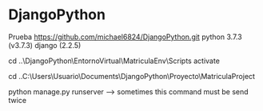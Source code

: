 # DjangoPython
 Prueba
https://github.com/michael6824/DjangoPython.git
python 3.7.3 (v3.7.3)
django (2.2.5)

cd ..\DjangoPython\EntornoVirtual\MatriculaEnv\Scripts
activate

cd ..C:\Users\Usuario\Documents\DjangoPython\Proyecto\MatriculaProject

python manage.py runserver --> sometimes this command must be send twice

